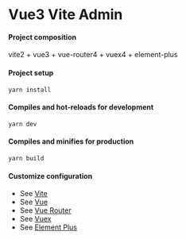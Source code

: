 # Vue3 Vite Admin

#### Project composition

vite2 + vue3 + vue-router4 + vuex4 + element-plus

#### Project setup

```
yarn install
```

#### Compiles and hot-reloads for development

```
yarn dev
```

#### Compiles and minifies for production

```
yarn build
```

#### Customize configuration

-   See [Vite](https://cn.vitejs.dev/)
-   See [Vue](https://v3.cn.vuejs.org/)
-   See [Vue Router](https://next.router.vuejs.org/)
-   See [Vuex](https://next.vuex.vuejs.org/)
-   See [Element Plus](https://element-plus.gitee.io/#/zh-CN)
